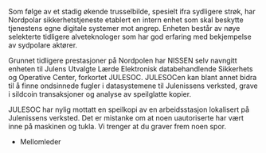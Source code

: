 Som følge av et stadig økende trusselbilde, spesielt ifra sydligere strøk, har Nordpolar sikkerhetstjeneste etablert en intern enhet som skal beskytte tjenestens egne digitale systemer mot angrep. Enheten består av nøye selekterte tidligere alveteknologer som har god erfaring med bekjempelse av sydpolare aktører.

Grunnet tidligere prestasjoner på Nordpolen har NISSEN selv navngitt enheten til Julens Utvalgte Lærde Elektronisk databehandlende Sikkerhets og Operative Center, forkortet JULESOC. JULESOCen kan blant annet bidra til å finne ondsinnede fugler i datasystemene til Julenissens verksted, grave i sildcoin transaksjoner og analyse av speilglatte kopier.

JULESOC har nylig mottatt en speilkopi av en arbeidsstasjon lokalisert på Julenissens verksted. Det er mistanke om at noen uautoriserte har vært inne på maskinen og tukla. Vi trenger at du graver frem noen spor.

- Mellomleder
